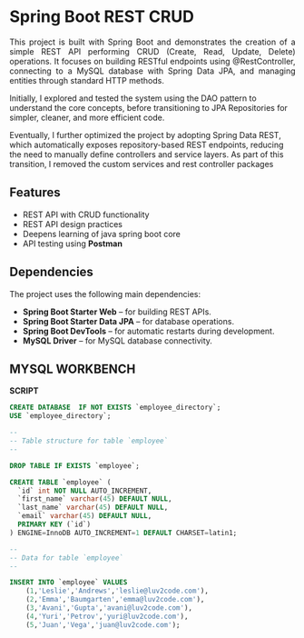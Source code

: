 # Spring Boot REST CRUD
<p align="justify">
This project is built with Spring Boot and demonstrates the creation of a simple REST API performing CRUD (Create, Read, Update, Delete) operations. It focuses on building RESTful endpoints using @RestController, connecting to a MySQL database with Spring Data JPA, and managing entities through standard HTTP methods.
</p>

Initially, I explored and tested the system using the DAO pattern to understand the core concepts, before transitioning to JPA Repositories for simpler, cleaner, and more efficient code.

Eventually, I further optimized the project by adopting Spring Data REST, which automatically exposes repository-based REST endpoints, reducing the need to manually define controllers and service layers. As part of this transition, I removed the custom services and rest controller packages

## Features

- REST API with CRUD functionality
- REST API design practices
- Deepens learning of java spring boot core
- API testing using **Postman**

## Dependencies

The project uses the following main dependencies:

- **Spring Boot Starter Web** – for building REST APIs.
- **Spring Boot Starter Data JPA** – for database operations.
- **Spring Boot DevTools** – for automatic restarts during development.
- **MySQL Driver** – for MySQL database connectivity.

## MYSQL WORKBENCH

**SCRIPT**
```sql
CREATE DATABASE  IF NOT EXISTS `employee_directory`;
USE `employee_directory`;

--
-- Table structure for table `employee`
--

DROP TABLE IF EXISTS `employee`;

CREATE TABLE `employee` (
  `id` int NOT NULL AUTO_INCREMENT,
  `first_name` varchar(45) DEFAULT NULL,
  `last_name` varchar(45) DEFAULT NULL,
  `email` varchar(45) DEFAULT NULL,
  PRIMARY KEY (`id`)
) ENGINE=InnoDB AUTO_INCREMENT=1 DEFAULT CHARSET=latin1;

--
-- Data for table `employee`
--

INSERT INTO `employee` VALUES 
	(1,'Leslie','Andrews','leslie@luv2code.com'),
	(2,'Emma','Baumgarten','emma@luv2code.com'),
	(3,'Avani','Gupta','avani@luv2code.com'),
	(4,'Yuri','Petrov','yuri@luv2code.com'),
	(5,'Juan','Vega','juan@luv2code.com');




